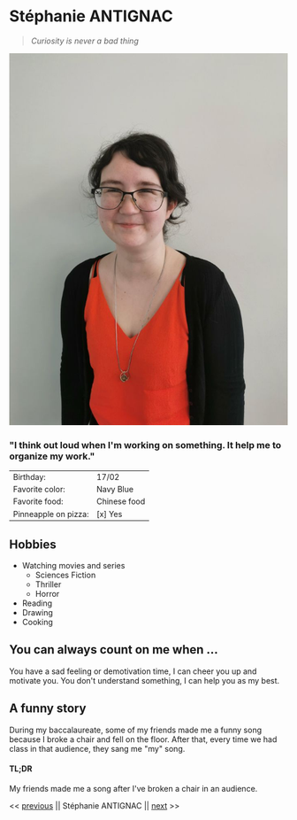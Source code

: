  Stéphanie ANTIGNAC
===================
> *Curiosity is never a bad thing*

![Getting Started](photo.jpg)

### "I think out loud when I'm working on something. It help me to organize my work." 

|  |  |  
| ------ | ----- |  
| Birthday: | 17/02 |  
| Favorite color: | Navy Blue |  
| Favorite food: | Chinese food |  
| Pinneapple on pizza: | [x] Yes  |  

Hobbies
---------
* Watching movies and series
    * Sciences Fiction
    * Thriller
    * Horror
* Reading
* Drawing
* Cooking 

You can always count on me when ...
-------------------------------------
You have a sad feeling or demotivation time, I can cheer you up and motivate you. 
You don't understand something, I can help you as my best. 

A funny story
--------------
During my baccalaureate, some of my friends made me a funny song because I broke a chair and fell on the floor. After that, every time we had class in that audience, they sang me "my" song. 

#### TL;DR
My friends made me a song after I've broken a chair in an audience.

<< [previous](https://github.com/Naim350Z/markdown-challenge.git) || Stéphanie ANTIGNAC || [next](https://github.com/Thibaut3005/Markdown-challenge-.git) >>